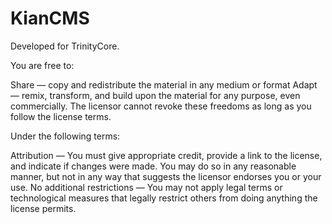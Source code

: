 # KianCMS
Developed for TrinityCore.

You are free to:

Share — copy and redistribute the material in any medium or format
Adapt — remix, transform, and build upon the material
for any purpose, even commercially.
The licensor cannot revoke these freedoms as long as you follow the license terms.


Under the following terms:

Attribution — You must give appropriate credit, provide a link to the license, and indicate if changes were made. You may do so in any reasonable manner, but not in any way that suggests the licensor endorses you or your use.
No additional restrictions — You may not apply legal terms or technological measures that legally restrict others from doing anything the license permits.
